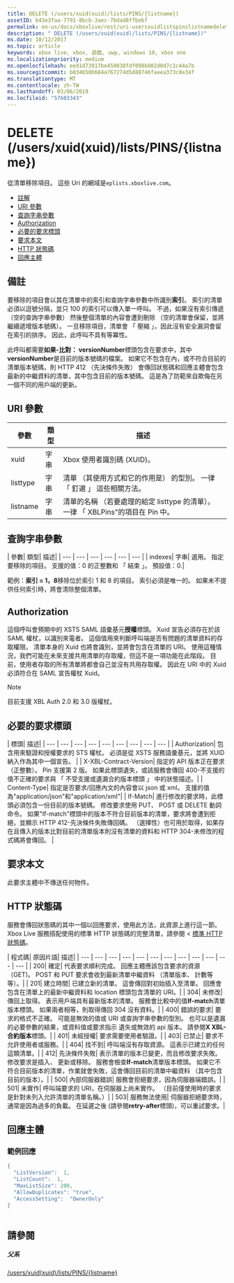 ```yaml
---
title: DELETE (/users/xuid(xuid)/lists/PINS/{listname})
assetID: b43e3faa-7791-8bcb-3aec-7bdad8ffbebf
permalink: en-us/docs/xboxlive/rest/uri-usersxuidlistspinslistnamedelete.html
description: " DELETE (/users/xuid(xuid)/lists/PINS/{listname})"
ms.date: 10/12/2017
ms.topic: article
keywords: xbox live, xbox, 遊戲, uwp, windows 10, xbox one
ms.localizationpriority: medium
ms.openlocfilehash: eed1d73917be450038fdf098b802d0d7c1c44a7b
ms.sourcegitcommit: b034650b684a767274d5d88746faeea373c8e34f
ms.translationtype: MT
ms.contentlocale: zh-TW
ms.lasthandoff: 03/06/2019
ms.locfileid: "57603343"
---
```

# <a name="delete-usersxuidxuidlistspinslistname"></a>DELETE (/users/xuid(xuid)/lists/PINS/{listname})
從清單移除項目。 這些 Uri 的網域是`eplists.xboxlive.com`。
 
  * [註解](#ID4EV)
  * [URI 參數](#ID4EIB)
  * [查詢字串參數](#ID4ETB)
  * [Authorization](#ID4ETC)
  * [必要的要求標頭](#ID4EAD)
  * [要求本文](#ID4EWE)
  * [HTTP 狀態碼](#ID4EBF)
  * [回應主體](#ID4E6BAC)
 
<a id="ID4EV"></a>

 
## <a name="remarks"></a>備註
 
要移除的項目會以其在清單中的索引和查詢字串參數中所識別**索引**。 索引的清單必須以逗號分隔，並只 100 的索引可以傳入單一呼叫。 不過，如果沒有索引傳遞 （空的查詢字串參數） 然後整個清單的內容會遭到刪除 （空的清單會保留，並將繼續遞增版本號碼）。 一旦移除項目，清單會 「 壓縮 」，因此沒有安全漏洞會留在索引的排序。 因此，此呼叫不具有等冪性。
 
此呼叫都需要**如果-比對： versionNumber**標頭包含在要求中，其中**versionNumber**是目前的版本號碼的檔案。 如果它不包含在內，或不符合目前的清單版本號碼，則 HTTP 412 （先決條件失敗） 會傳回狀態碼和回應主體會包含最新的中繼資料的清單，其中包含目前的版本號碼。 這是為了防範來自欺侮在另一個不同的用戶端的更新。
  
<a id="ID4EIB"></a>

 
## <a name="uri-parameters"></a>URI 參數
 
| 參數| 類型| 描述| 
| --- | --- | --- | 
| xuid| 字串| Xbox 使用者識別碼 (XUID)。| 
| listtype| 字串| 清單 （其使用方式和它的作用是） 的型別。 一律 「 釘選 」 這些相關方法。| 
| listname| 字串| 清單的名稱 （若要處理的給定 listtype 的清單）。 一律 「 XBLPins"的項目在 Pin 中。| 
  
<a id="ID4ETB"></a>

 
## <a name="query-string-parameters"></a>查詢字串參數
 
| 參數| 類型| 描述| 
| --- | --- | --- | --- | --- | --- | 
| indexes| 字串| 選用。 指定要移除的項目。 支援的值：0 的正整數和 「 結束 」。 預設值：0.| 
 
範例：**索引 = 1，8**移除位於索引 1 和 8 的項目。 索引必須是唯一的。 如果未不提供任何索引時，將會清除整個清單。
  
<a id="ID4ETC"></a>

 
## <a name="authorization"></a>Authorization
 
這個呼叫會預期中的 XSTS SAML 語彙基元**授權**標頭。 Xuid 宣告必須存在於該 SAML 權杖，以識別來電者。 這個值用來判斷呼叫端是否有問題的清單資料的存取權限。 清單本身的 Xuid 也將會識別，並將會包含在清單的 URI。 使用這種情況，我們可能在未來支援共用清單的存取權，但這不是一項功能在此階段。 目前，使用者存取的所有清單將都會自己並沒有共用存取權。 因此在 URI 中的 Xuid 必須符合在 SAML 宣告權杖 Xuid。 

> [!NOTE] 
> 目前支援 XBL Auth 2.0 和 3.0 版權杖。 


  
<a id="ID4EAD"></a>

 
## <a name="required-request-headers"></a>必要的要求標頭
 
| 標頭| 描述| 
| --- | --- | --- | --- | --- | --- | --- | --- | --- | 
| Authorization| 包含用來驗證和授權要求的 STS 權杖。 必須是從 XSTS 服務語彙基元，並將 XUID 納入作為其中一個宣告。 | 
| X-XBL-Contract-Version| 指定的 API 版本正在要求 （正整數）。 Pin 支援第 2 版。 如果此標頭遺失，或該服務會傳回 400-不支援的值不正確的要求與 「 不受支援或遺漏合約版本標頭 」 中的狀態描述。| 
| Content-Type| 指定是否要求/回應內文的內容會以 json 或 xml。 支援的值為"application/json"和"application/xml"| 
| If-Match| 進行修改的要求時，此標頭必須包含一份目前的版本號碼。 修改要求使用 PUT、 POST 或 DELETE 動詞命令。 如果"If-match"標頭中的版本不符合目前版本的清單，要求將會遭到拒絕，並顯示 HTTP 412-先決條件失敗傳回碼。 （選擇性）也可用於取得，如果存在且傳入的版本比對目前的清單版本則沒有清單的資料和 HTTP 304-未修改的程式碼將會傳回。 | 
  
<a id="ID4EWE"></a>

 
## <a name="request-body"></a>要求本文
 
此要求主體中不傳送任何物件。
  
<a id="ID4EBF"></a>

 
## <a name="http-status-codes"></a>HTTP 狀態碼
 
服務會傳回狀態碼的其中一個以回應要求，使用此方法，此資源上進行這一節。 Xbox Live 服務搭配使用的標準 HTTP 狀態碼的完整清單，請參閱 <<c0> [ 標準 HTTP 狀態碼](../../additional/httpstatuscodes.md)。
 
| 程式碼| 原因片語| 描述| 
| --- | --- | --- | --- | --- | --- | --- | --- | --- | --- | --- | --- | 
| 200| 確定| 代表要求順利完成。 回應主體應該包含要求的資源 （GET)。 POST 和 PUT 要求會收到最新清單中繼資料 （清單版本、 計數等等）。| 
| 201| 建立時間| 已建立新的清單。 這會傳回對初始插入至清單。 回應會包含在清單上的最新中繼資料和 location 標頭包含清單的 URI。| 
| 304| 未修改| 傳回上取得。 表示用戶端具有最新版本的清單。 服務會比較中的值<b>If-match</b>清單版本標頭。 如果兩者相等，則取得傳回 304 沒有資料。| 
| 400| 錯誤的要求| 要求的格式不正確。 可能是無效的值或 URI 或查詢字串參數的型別。 也可以是遺漏的必要參數的結果，或資料值或要求指示 遺失或無效的 api 版本。 請參閱<b>X XBL-合約版本</b>標頭。| 
| 401| 未經授權| 要求需要使用者驗證。| 
| 403| 已禁止| 要求不允許使用者或服務。| 
| 404| 找不到| 呼叫端沒有存取資源。 這表示已建立的任何這類清單。| 
| 412| 先決條件失敗| 表示清單的版本已變更，而且修改要求失敗。 修改要求是插入、 更新或移除。 服務會檢查<b>If-match</b>清單版本標頭。 如果它不符合目前版本的清單，作業就會失敗，這會傳回目前的清單中繼資料 （其中包含目前的版本）。| 
| 500| 內部伺服器錯誤| 服務會拒絕要求，因為伺服器端錯誤。| 
| 501| 未實作| 呼叫端要求的 URI，在伺服器上尚未實作。 （目前僅使用時的要求是針對未列入允許清單的清單名稱。）| 
| 503| 服務無法使用| 伺服器拒絕要求時，通常是因為過多的負載。 在延遲之後 (請參閱<b>retry-after</b>標頭)，可以重試要求。| 
  
<a id="ID4E6BAC"></a>

 
## <a name="response-body"></a>回應主體
 
<a id="ID4EFCAC"></a>

 
### <a name="sample-response"></a>範例回應
 

```cpp
{
  "ListVersion":  1,
  "ListCount":  1,
  "MaxListSize": 200,
  "AllowDuplicates": "true",
  "AccessSetting":  "OwnerOnly"
}        
         
```

   
<a id="ID4EPCAC"></a>

 
## <a name="see-also"></a>請參閱
 
<a id="ID4ERCAC"></a>

 
##### <a name="parent"></a>父系 

[/users/xuid(xuid)/lists/PINS/{listname}](uri-usersxuidlistspinslistname.md)

   
